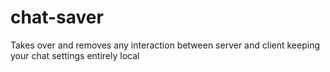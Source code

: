 # chat-saver

Takes over and removes any interaction between server and client keeping your chat settings entirely local

